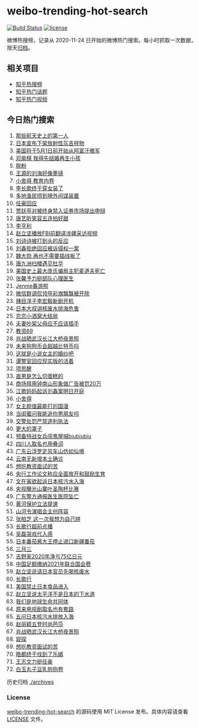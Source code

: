 # weibo-trending-hot-search

[![Build Status](https://github.com/justjavac/weibo-trending-hot-search/workflows/ci/badge.svg?branch=master)](https://github.com/justjavac/weibo-trending-hot-search/actions)
[![license](https://img.shields.io/github/license/justjavac/weibo-trending-hot-search)](https://github.com/justjavac/weibo-trending-hot-search/blob/master/LICENSE)

微博热搜榜，记录从 2020-11-24 日开始的微博热门搜索。每小时抓取一次数据，按天[归档](./archives)。

## 相关项目

- [知乎热搜榜](https://github.com/justjavac/zhihu-trending-top-search)
- [知乎热门话题](https://github.com/justjavac/zhihu-trending-hot-questions)
- [知乎热门视频](https://github.com/justjavac/zhihu-trending-hot-video)

## 今日热门搜索

<!-- BEGIN -->
<!-- 最后更新时间 Thu Apr 15 2021 08:14:50 GMT+0800 (China Standard Time) -->
1. [那些航天史上的第一人](https://s.weibo.com//weibo?q=%23%E9%82%A3%E4%BA%9B%E8%88%AA%E5%A4%A9%E5%8F%B2%E4%B8%8A%E7%9A%84%E7%AC%AC%E4%B8%80%E4%BA%BA%23&Refer=new_time)
1. [日本宣布下架放射性氚吉祥物](https://s.weibo.com//weibo?q=%E6%97%A5%E6%9C%AC%E5%AE%A3%E5%B8%83%E4%B8%8B%E6%9E%B6%E6%94%BE%E5%B0%84%E6%80%A7%E6%B0%9A%E5%90%89%E7%A5%A5%E7%89%A9&Refer=top)
1. [美国将于5月1日前开始从阿富汗撤军](https://s.weibo.com//weibo?q=%E7%BE%8E%E5%9B%BD%E5%B0%86%E4%BA%8E5%E6%9C%881%E6%97%A5%E5%89%8D%E5%BC%80%E5%A7%8B%E4%BB%8E%E9%98%BF%E5%AF%8C%E6%B1%97%E6%92%A4%E5%86%9B&Refer=top)
1. [邓紫棋 我得先结婚再生小孩](https://s.weibo.com//weibo?q=%23%E9%82%93%E7%B4%AB%E6%A3%8B%20%E6%88%91%E5%BE%97%E5%85%88%E7%BB%93%E5%A9%9A%E5%86%8D%E7%94%9F%E5%B0%8F%E5%AD%A9%23&Refer=top)
1. [脱粉](https://s.weibo.com//weibo?q=%E8%84%B1%E7%B2%89&Refer=top)
1. [王源的刘海好像墨镜](https://s.weibo.com//weibo?q=%23%E7%8E%8B%E6%BA%90%E7%9A%84%E5%88%98%E6%B5%B7%E5%A5%BD%E5%83%8F%E5%A2%A8%E9%95%9C%23&Refer=top)
1. [小舍得 教育内卷](https://s.weibo.com//weibo?q=%E5%B0%8F%E8%88%8D%E5%BE%97%20%E6%95%99%E8%82%B2%E5%86%85%E5%8D%B7&Refer=top)
1. [李长歌终于穿女装了](https://s.weibo.com//weibo?q=%23%E6%9D%8E%E9%95%BF%E6%AD%8C%E7%BB%88%E4%BA%8E%E7%A9%BF%E5%A5%B3%E8%A3%85%E4%BA%86%23&Refer=top)
1. [多地渔民捞到境外间谍装置](https://s.weibo.com//weibo?q=%23%E5%A4%9A%E5%9C%B0%E6%B8%94%E6%B0%91%E6%8D%9E%E5%88%B0%E5%A2%83%E5%A4%96%E9%97%B4%E8%B0%8D%E8%A3%85%E7%BD%AE%23&Refer=top)
1. [任豪回应](https://s.weibo.com//weibo?q=%23%E4%BB%BB%E8%B1%AA%E5%9B%9E%E5%BA%94%23&Refer=top)
1. [贾跃亭对被终身禁入证券市场提出申辩](https://s.weibo.com//weibo?q=%E8%B4%BE%E8%B7%83%E4%BA%AD%E5%AF%B9%E8%A2%AB%E7%BB%88%E8%BA%AB%E7%A6%81%E5%85%A5%E8%AF%81%E5%88%B8%E5%B8%82%E5%9C%BA%E6%8F%90%E5%87%BA%E7%94%B3%E8%BE%A9&Refer=top)
1. [唐艺昕笑容五连拍好甜](https://s.weibo.com//weibo?q=%23%E5%94%90%E8%89%BA%E6%98%95%E7%AC%91%E5%AE%B9%E4%BA%94%E8%BF%9E%E6%8B%8D%E5%A5%BD%E7%94%9C%23&Refer=top)
1. [李亨利](https://s.weibo.com//weibo?q=%E6%9D%8E%E4%BA%A8%E5%88%A9&Refer=top)
1. [赵立坚播放FBI前翻译涉疆采访视频](https://s.weibo.com//weibo?q=%E8%B5%B5%E7%AB%8B%E5%9D%9A%E6%92%AD%E6%94%BEFBI%E5%89%8D%E7%BF%BB%E8%AF%91%E6%B6%89%E7%96%86%E9%87%87%E8%AE%BF%E8%A7%86%E9%A2%91&Refer=top)
1. [刘诗诗被打到头的反应](https://s.weibo.com//weibo?q=%E5%88%98%E8%AF%97%E8%AF%97%E8%A2%AB%E6%89%93%E5%88%B0%E5%A4%B4%E7%9A%84%E5%8F%8D%E5%BA%94&Refer=top)
1. [刘鑫拒绝回应被诉侵权一案](https://s.weibo.com//weibo?q=%E5%88%98%E9%91%AB%E6%8B%92%E7%BB%9D%E5%9B%9E%E5%BA%94%E8%A2%AB%E8%AF%89%E4%BE%B5%E6%9D%83%E4%B8%80%E6%A1%88&Refer=top)
1. [魏大勋 再也不需要插线板了](https://s.weibo.com//weibo?q=%E9%AD%8F%E5%A4%A7%E5%8B%8B%20%E5%86%8D%E4%B9%9F%E4%B8%8D%E9%9C%80%E8%A6%81%E6%8F%92%E7%BA%BF%E6%9D%BF%E4%BA%86&Refer=top)
1. [唐九洲扫楼遇见杜华](https://s.weibo.com//weibo?q=%23%E5%94%90%E4%B9%9D%E6%B4%B2%E6%89%AB%E6%A5%BC%E9%81%87%E8%A7%81%E6%9D%9C%E5%8D%8E%23&Refer=top)
1. [美国史上最大庞氏骗局主犯麦道夫死亡](https://s.weibo.com//weibo?q=%23%E7%BE%8E%E5%9B%BD%E5%8F%B2%E4%B8%8A%E6%9C%80%E5%A4%A7%E5%BA%9E%E6%B0%8F%E9%AA%97%E5%B1%80%E4%B8%BB%E7%8A%AF%E9%BA%A6%E9%81%93%E5%A4%AB%E6%AD%BB%E4%BA%A1%23&Refer=top)
1. [张馨予力挺部队心理医生](https://s.weibo.com//weibo?q=%23%E5%BC%A0%E9%A6%A8%E4%BA%88%E5%8A%9B%E6%8C%BA%E9%83%A8%E9%98%9F%E5%BF%83%E7%90%86%E5%8C%BB%E7%94%9F%23&Refer=top)
1. [Jennie春游照](https://s.weibo.com//weibo?q=Jennie%E6%98%A5%E6%B8%B8%E7%85%A7&Refer=top)
1. [微信群调侃领导彩旗飘飘被开除](https://s.weibo.com//weibo?q=%23%E5%BE%AE%E4%BF%A1%E7%BE%A4%E8%B0%83%E4%BE%83%E9%A2%86%E5%AF%BC%E5%BD%A9%E6%97%97%E9%A3%98%E9%A3%98%E8%A2%AB%E5%BC%80%E9%99%A4%23&Refer=top)
1. [辣目洋子李宏毅新剧开机](https://s.weibo.com//weibo?q=%23%E8%BE%A3%E7%9B%AE%E6%B4%8B%E5%AD%90%E6%9D%8E%E5%AE%8F%E6%AF%85%E6%96%B0%E5%89%A7%E5%BC%80%E6%9C%BA%23&Refer=top)
1. [日本大叔讲核废水排海危害](https://s.weibo.com//weibo?q=%23%E6%97%A5%E6%9C%AC%E5%A4%A7%E5%8F%94%E8%AE%B2%E6%A0%B8%E5%BA%9F%E6%B0%B4%E6%8E%92%E6%B5%B7%E5%8D%B1%E5%AE%B3%23&Refer=top)
1. [恋恋小酒窝大结局](https://s.weibo.com//weibo?q=%23%E6%81%8B%E6%81%8B%E5%B0%8F%E9%85%92%E7%AA%9D%E5%A4%A7%E7%BB%93%E5%B1%80%23&Refer=top)
1. [夫妻吵架父母应不应该插手](https://s.weibo.com//weibo?q=%23%E5%A4%AB%E5%A6%BB%E5%90%B5%E6%9E%B6%E7%88%B6%E6%AF%8D%E5%BA%94%E4%B8%8D%E5%BA%94%E8%AF%A5%E6%8F%92%E6%89%8B%23&Refer=top)
1. [教资69](https://s.weibo.com//weibo?q=%23%E6%95%99%E8%B5%8469%23&Refer=top)
1. [肖战晒武汉长江大桥夜景照](https://s.weibo.com//weibo?q=%23%E8%82%96%E6%88%98%E6%99%92%E6%AD%A6%E6%B1%89%E9%95%BF%E6%B1%9F%E5%A4%A7%E6%A1%A5%E5%A4%9C%E6%99%AF%E7%85%A7%23&Refer=top)
1. [未来狗狗币会超越比特币吗](https://s.weibo.com//weibo?q=%23%E6%9C%AA%E6%9D%A5%E7%8B%97%E7%8B%97%E5%B8%81%E4%BC%9A%E8%B6%85%E8%B6%8A%E6%AF%94%E7%89%B9%E5%B8%81%E5%90%97%23&Refer=top)
1. [这就是小说女主的婚纱吧](https://s.weibo.com//weibo?q=%23%E8%BF%99%E5%B0%B1%E6%98%AF%E5%B0%8F%E8%AF%B4%E5%A5%B3%E4%B8%BB%E7%9A%84%E5%A9%9A%E7%BA%B1%E5%90%A7%23&Refer=top)
1. [谭警官回应现实版的活着](https://s.weibo.com//weibo?q=%23%E8%B0%AD%E8%AD%A6%E5%AE%98%E5%9B%9E%E5%BA%94%E7%8E%B0%E5%AE%9E%E7%89%88%E7%9A%84%E6%B4%BB%E7%9D%80%23&Refer=top)
1. [项思醒](https://s.weibo.com//weibo?q=%E9%A1%B9%E6%80%9D%E9%86%92&Refer=top)
1. [直男是怎么切蛋糕的](https://s.weibo.com//weibo?q=%23%E7%9B%B4%E7%94%B7%E6%98%AF%E6%80%8E%E4%B9%88%E5%88%87%E8%9B%8B%E7%B3%95%E7%9A%84%23&Refer=top)
1. [商场擅用钟南山形象做广告被罚20万](https://s.weibo.com//weibo?q=%23%E5%95%86%E5%9C%BA%E6%93%85%E7%94%A8%E9%92%9F%E5%8D%97%E5%B1%B1%E5%BD%A2%E8%B1%A1%E5%81%9A%E5%B9%BF%E5%91%8A%E8%A2%AB%E7%BD%9A20%E4%B8%87%23&Refer=top)
1. [江歌妈妈起诉刘鑫案明日开庭](https://s.weibo.com//weibo?q=%23%E6%B1%9F%E6%AD%8C%E5%A6%88%E5%A6%88%E8%B5%B7%E8%AF%89%E5%88%98%E9%91%AB%E6%A1%88%E6%98%8E%E6%97%A5%E5%BC%80%E5%BA%AD%23&Refer=top)
1. [小舍得](https://s.weibo.com//weibo?q=%E5%B0%8F%E8%88%8D%E5%BE%97&Refer=top)
1. [女主颜值最能打的国漫](https://s.weibo.com//weibo?q=%23%E5%A5%B3%E4%B8%BB%E9%A2%9C%E5%80%BC%E6%9C%80%E8%83%BD%E6%89%93%E7%9A%84%E5%9B%BD%E6%BC%AB%23&Refer=top)
1. [当闺蜜问我能追你男朋友吗](https://s.weibo.com//weibo?q=%23%E5%BD%93%E9%97%BA%E8%9C%9C%E9%97%AE%E6%88%91%E8%83%BD%E8%BF%BD%E4%BD%A0%E7%94%B7%E6%9C%8B%E5%8F%8B%E5%90%97%23&Refer=top)
1. [交警处罚严禁逐利执法](https://s.weibo.com//weibo?q=%23%E4%BA%A4%E8%AD%A6%E5%A4%84%E7%BD%9A%E4%B8%A5%E7%A6%81%E9%80%90%E5%88%A9%E6%89%A7%E6%B3%95%23&Refer=top)
1. [更大的罩子](https://s.weibo.com//weibo?q=%E6%9B%B4%E5%A4%A7%E7%9A%84%E7%BD%A9%E5%AD%90&Refer=top)
1. [预备特战女兵闯鬼屋喊biubiubiu](https://s.weibo.com//weibo?q=%23%E9%A2%84%E5%A4%87%E7%89%B9%E6%88%98%E5%A5%B3%E5%85%B5%E9%97%AF%E9%AC%BC%E5%B1%8B%E5%96%8Abiubiubiu%23&Refer=top)
1. [四川人取名也用叠词](https://s.weibo.com//weibo?q=%23%E5%9B%9B%E5%B7%9D%E4%BA%BA%E5%8F%96%E5%90%8D%E4%B9%9F%E7%94%A8%E5%8F%A0%E8%AF%8D%23&Refer=top)
1. [广东云浮罗定风车山仿如仙境](https://s.weibo.com//weibo?q=%E5%B9%BF%E4%B8%9C%E4%BA%91%E6%B5%AE%E7%BD%97%E5%AE%9A%E9%A3%8E%E8%BD%A6%E5%B1%B1%E4%BB%BF%E5%A6%82%E4%BB%99%E5%A2%83&Refer=top)
1. [云南无新增本土确诊](https://s.weibo.com//weibo?q=%E4%BA%91%E5%8D%97%E6%97%A0%E6%96%B0%E5%A2%9E%E6%9C%AC%E5%9C%9F%E7%A1%AE%E8%AF%8A&Refer=top)
1. [想吃教资面试的苦](https://s.weibo.com//weibo?q=%23%E6%83%B3%E5%90%83%E6%95%99%E8%B5%84%E9%9D%A2%E8%AF%95%E7%9A%84%E8%8B%A6%23&Refer=top)
1. [央行工作论文称应全面放开和鼓励生育](https://s.weibo.com//weibo?q=%23%E5%A4%AE%E8%A1%8C%E5%B7%A5%E4%BD%9C%E8%AE%BA%E6%96%87%E7%A7%B0%E5%BA%94%E5%85%A8%E9%9D%A2%E6%94%BE%E5%BC%80%E5%92%8C%E9%BC%93%E5%8A%B1%E7%94%9F%E8%82%B2%23&Refer=top)
1. [文在寅欲起诉日本核污水入海](https://s.weibo.com//weibo?q=%23%E6%96%87%E5%9C%A8%E5%AF%85%E6%AC%B2%E8%B5%B7%E8%AF%89%E6%97%A5%E6%9C%AC%E6%A0%B8%E6%B1%A1%E6%B0%B4%E5%85%A5%E6%B5%B7%23&Refer=top)
1. [央视曝光山寨叶圣陶杯比赛](https://s.weibo.com//weibo?q=%23%E5%A4%AE%E8%A7%86%E6%9B%9D%E5%85%89%E5%B1%B1%E5%AF%A8%E5%8F%B6%E5%9C%A3%E9%99%B6%E6%9D%AF%E6%AF%94%E8%B5%9B%23&Refer=top)
1. [广东警方通报医生医院坠亡](https://s.weibo.com//weibo?q=%23%E5%B9%BF%E4%B8%9C%E8%AD%A6%E6%96%B9%E9%80%9A%E6%8A%A5%E5%8C%BB%E7%94%9F%E5%8C%BB%E9%99%A2%E5%9D%A0%E4%BA%A1%23&Refer=top)
1. [黄河保护立法提速](https://s.weibo.com//weibo?q=%23%E9%BB%84%E6%B2%B3%E4%BF%9D%E6%8A%A4%E7%AB%8B%E6%B3%95%E6%8F%90%E9%80%9F%23&Refer=new_time)
1. [山河令演唱会主创阵容](https://s.weibo.com//weibo?q=%23%E5%B1%B1%E6%B2%B3%E4%BB%A4%E6%BC%94%E5%94%B1%E4%BC%9A%E4%B8%BB%E5%88%9B%E9%98%B5%E5%AE%B9%23&Refer=top)
1. [张柏芝 这一次我想为自己拼](https://s.weibo.com//weibo?q=%E5%BC%A0%E6%9F%8F%E8%8A%9D%20%E8%BF%99%E4%B8%80%E6%AC%A1%E6%88%91%E6%83%B3%E4%B8%BA%E8%87%AA%E5%B7%B1%E6%8B%BC&Refer=top)
1. [长歌行超前点播](https://s.weibo.com//weibo?q=%E9%95%BF%E6%AD%8C%E8%A1%8C%E8%B6%85%E5%89%8D%E7%82%B9%E6%92%AD&Refer=top)
1. [吴磊哭戏代入感](https://s.weibo.com//weibo?q=%23%E5%90%B4%E7%A3%8A%E5%93%AD%E6%88%8F%E4%BB%A3%E5%85%A5%E6%84%9F%23&Refer=top)
1. [日本番茄酱大王停止进口新疆番茄](https://s.weibo.com//weibo?q=%23%E6%97%A5%E6%9C%AC%E7%95%AA%E8%8C%84%E9%85%B1%E5%A4%A7%E7%8E%8B%E5%81%9C%E6%AD%A2%E8%BF%9B%E5%8F%A3%E6%96%B0%E7%96%86%E7%95%AA%E8%8C%84%23&Refer=top)
1. [三月三](https://s.weibo.com//weibo?q=%E4%B8%89%E6%9C%88%E4%B8%89&Refer=top)
1. [吉野家2020年净亏75亿日元](https://s.weibo.com//weibo?q=%23%E5%90%89%E9%87%8E%E5%AE%B62020%E5%B9%B4%E5%87%80%E4%BA%8F75%E4%BA%BF%E6%97%A5%E5%85%83%23&Refer=top)
1. [中国足额缴纳2021年联合国会费](https://s.weibo.com//weibo?q=%23%E4%B8%AD%E5%9B%BD%E8%B6%B3%E9%A2%9D%E7%BC%B4%E7%BA%B32021%E5%B9%B4%E8%81%94%E5%90%88%E5%9B%BD%E4%BC%9A%E8%B4%B9%23&Refer=top)
1. [赵立坚说请日本官员先喝核废水](https://s.weibo.com//weibo?q=%23%E8%B5%B5%E7%AB%8B%E5%9D%9A%E8%AF%B4%E8%AF%B7%E6%97%A5%E6%9C%AC%E5%AE%98%E5%91%98%E5%85%88%E5%96%9D%E6%A0%B8%E5%BA%9F%E6%B0%B4%23&Refer=top)
1. [长歌行](https://s.weibo.com//weibo?q=%E9%95%BF%E6%AD%8C%E8%A1%8C&Refer=top)
1. [美国禁止日本食品进入](https://s.weibo.com//weibo?q=%23%E7%BE%8E%E5%9B%BD%E7%A6%81%E6%AD%A2%E6%97%A5%E6%9C%AC%E9%A3%9F%E5%93%81%E8%BF%9B%E5%85%A5%23&Refer=top)
1. [赵立坚说太平洋不是日本的下水道](https://s.weibo.com//weibo?q=%23%E8%B5%B5%E7%AB%8B%E5%9D%9A%E8%AF%B4%E5%A4%AA%E5%B9%B3%E6%B4%8B%E4%B8%8D%E6%98%AF%E6%97%A5%E6%9C%AC%E7%9A%84%E4%B8%8B%E6%B0%B4%E9%81%93%23&Refer=top)
1. [我们是地球生命共同体](https://s.weibo.com//weibo?q=%23%E6%88%91%E4%BB%AC%E6%98%AF%E5%9C%B0%E7%90%83%E7%94%9F%E5%91%BD%E5%85%B1%E5%90%8C%E4%BD%93%23&Refer=new_time)
1. [原来电视剧取名也有套路](https://s.weibo.com//weibo?q=%23%E5%8E%9F%E6%9D%A5%E7%94%B5%E8%A7%86%E5%89%A7%E5%8F%96%E5%90%8D%E4%B9%9F%E6%9C%89%E5%A5%97%E8%B7%AF%23&Refer=top)
1. [五问日本核污水排放入海](https://s.weibo.com//weibo?q=%23%E4%BA%94%E9%97%AE%E6%97%A5%E6%9C%AC%E6%A0%B8%E6%B1%A1%E6%B0%B4%E6%8E%92%E6%94%BE%E5%85%A5%E6%B5%B7%23&Refer=new_time)
1. [赵丽颖五登时尚芭莎](https://s.weibo.com//weibo?q=%23%E8%B5%B5%E4%B8%BD%E9%A2%96%E4%BA%94%E7%99%BB%E6%97%B6%E5%B0%9A%E8%8A%AD%E8%8E%8E%23&Refer=top)
1. [肖战晒武汉长江大桥夜景照](https://s.weibo.com//weibo?q=%E8%82%96%E6%88%98%E6%99%92%E6%AD%A6%E6%B1%89%E9%95%BF%E6%B1%9F%E5%A4%A7%E6%A1%A5%E5%A4%9C%E6%99%AF%E7%85%A7&Refer=top)
1. [窥探](https://s.weibo.com//weibo?q=%E7%AA%A5%E6%8E%A2&Refer=top)
1. [想吃教资面试的苦](https://s.weibo.com//weibo?q=%E6%83%B3%E5%90%83%E6%95%99%E8%B5%84%E9%9D%A2%E8%AF%95%E7%9A%84%E8%8B%A6&Refer=top)
1. [皓都终于找到了乐嫣](https://s.weibo.com//weibo?q=%23%E7%9A%93%E9%83%BD%E7%BB%88%E4%BA%8E%E6%89%BE%E5%88%B0%E4%BA%86%E4%B9%90%E5%AB%A3%23&Refer=top)
1. [王志文力挺任豪](https://s.weibo.com//weibo?q=%E7%8E%8B%E5%BF%97%E6%96%87%E5%8A%9B%E6%8C%BA%E4%BB%BB%E8%B1%AA&Refer=top)
1. [白玉丸子豆乳抱抱卷](https://s.weibo.com//weibo?q=%23%E7%99%BD%E7%8E%89%E4%B8%B8%E5%AD%90%E8%B1%86%E4%B9%B3%E6%8A%B1%E6%8A%B1%E5%8D%B7%23&Refer=top)
<!-- END -->

历史归档 [./archives](./archives)

### License

[weibo-trending-hot-search](https://github.com/justjavac/weibo-trending-hot-search) 的源码使用 MIT License 发布。具体内容请查看 [LICENSE](./LICENSE) 文件。
